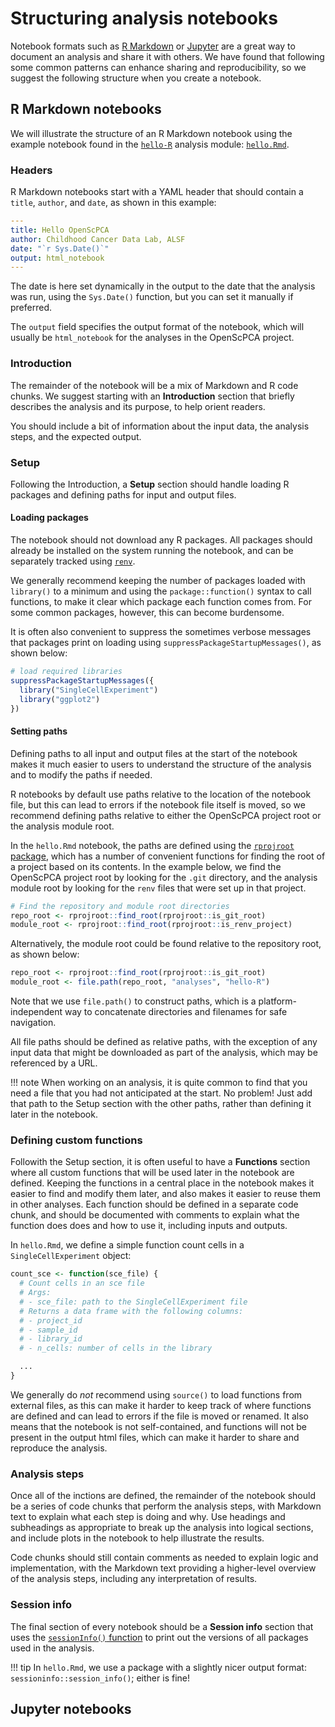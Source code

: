 # Structuring analysis notebooks

Notebook formats such as [R Markdown](https://rmarkdown.rstudio.com/index.html) or [Jupyter](https://jupyter-notebook.readthedocs.io/en/latest/) are a great way to document an analysis and share it with others.
We have found that following some common patterns can enhance sharing and reproducibility, so we suggest the following structure when you create a notebook.


## R Markdown notebooks

We will illustrate the structure of an R Markdown notebook using the example notebook found in the [`hello-R`](https://github.com/AlexsLemonade/OpenScPCA-analysis/tree/main/analyses/hello-R) analysis module: [`hello.Rmd`](https://github.com/AlexsLemonade/OpenScPCA-analysis/tree/main/analyses/hello-R/hello.Rmd).


### Headers

R Markdown notebooks start with a YAML header that should contain a `title`, `author`, and `date`, as shown in this example:

```yaml
---
title: Hello OpenScPCA
author: Childhood Cancer Data Lab, ALSF
date: "`r Sys.Date()`"
output: html_notebook
---
```

The date is here set dynamically in the output to the date that the analysis was run, using the `Sys.Date()` function, but you can set it manually if preferred.

The `output` field specifies the output format of the notebook, which will usually be `html_notebook` for the analyses in the OpenScPCA project.


### Introduction

The remainder of the notebook will be a mix of Markdown and R code chunks.
We suggest starting with an **Introduction** section that briefly describes the analysis and its purpose, to help orient readers.

You should include a bit of information about the input data, the analysis steps, and the expected output.


### Setup

Following the Introduction, a **Setup** section should handle loading R packages and defining paths for input and output files.


#### Loading packages

The notebook should not download any R packages.
All packages should already be installed on the system running the notebook, and can be separately tracked using [`renv`](../determining-requirements/determining-software-requirements.md#using-renv).

We generally recommend keeping the number of packages loaded with `library()` to a minimum and using the `package::function()` syntax to call functions, to make it clear which package each function comes from.
For some common packages, however, this can become burdensome.

It is often also convenient to suppress the sometimes verbose messages that packages print on loading using `suppressPackageStartupMessages()`, as shown below:

```r
# load required libraries
suppressPackageStartupMessages({
  library("SingleCellExperiment")
  library("ggplot2")
})
```


#### Setting paths

Defining paths to all input and output files at the start of the notebook makes it much easier to users to understand the structure of the analysis and to modify the paths if needed.

R notebooks by default use paths relative to the location of the notebook file, but this can lead to errors if the notebook file itself is moved, so we recommend defining paths relative to either the OpenScPCA project root or the analysis module root.

In the `hello.Rmd` notebook, the paths are defined using the [`rprojroot` package](https://rprojroot.r-lib.org), which has a number of convenient functions for finding the root of a project based on its contents.
In the example below, we find the OpenScPCA project root by looking for the `.git` directory, and the analysis module root by looking for the `renv` files that were set up in that project.

```r
# Find the repository and module root directories
repo_root <- rprojroot::find_root(rprojroot::is_git_root)
module_root <- rprojroot::find_root(rprojroot::is_renv_project)
```

Alternatively, the module root could be found relative to the repository root, as shown below:

```r
repo_root <- rprojroot::find_root(rprojroot::is_git_root)
module_root <- file.path(repo_root, "analyses", "hello-R")
```

Note that we use `file.path()` to construct paths, which is a platform-independent way to concatenate directories and filenames for safe navigation.

All file paths should be defined as relative paths, with the exception of any input data that might be downloaded as part of the analysis, which may be referenced by a URL.

!!! note
    When working on an analysis, it is quite common to find that you need a file that you had not anticipated at the start.
    No problem!
    Just add that path to the Setup section with the other paths, rather than defining it later in the notebook.


### Defining custom functions

Followith the Setup section, it is often useful to have a **Functions** section where all custom functions that will be used later in the notebook are defined.
Keeping the functions in a central place in the notebook makes it easier to find and modify them later, and also makes it easier to reuse them in other analyses.
Each function should be defined in a separate code chunk, and should be documented with comments to explain what the function does does and how to use it, including inputs and outputs.

In `hello.Rmd`, we define a simple function count cells in a `SingleCellExperiment` object:

```r
count_sce <- function(sce_file) {
  # Count cells in an sce file
  # Args:
  # - sce_file: path to the SingleCellExperiment file
  # Returns a data frame with the following columns:
  # - project_id
  # - sample_id
  # - library_id
  # - n_cells: number of cells in the library

  ...
}
```

We generally do _not_ recommend using `source()` to load functions from external files, as this can make it harder to keep track of where functions are defined and can lead to errors if the file is moved or renamed.
It also means that the notebook is not self-contained, and functions will not be present in the output html files, which can make it harder to share and reproduce the analysis.


### Analysis steps

Once all of the inctions are defined, the remainder of the notebook should be a series of code chunks that perform the analysis steps, with Markdown text to explain what each step is doing and why.
Use headings and subheadings as appropriate to break up the analysis into logical sections, and include plots in the notebook to help illustrate the results.

Code chunks should still contain comments as needed to explain logic and implementation, with the Markdown text providing a higher-level overview of the analysis steps, including any interpretation of results.


### Session info

The final section of every notebook should be a **Session info** section that uses the [`sessionInfo()` function](../determining-requirements/determining-software-requirements.md#using-sessioninfo) to print out the versions of all packages used in the analysis.

!!! tip
    In `hello.Rmd`, we use a package with a slightly nicer output format: `sessioninfo::session_info()`; either is fine!


## Jupyter notebooks
